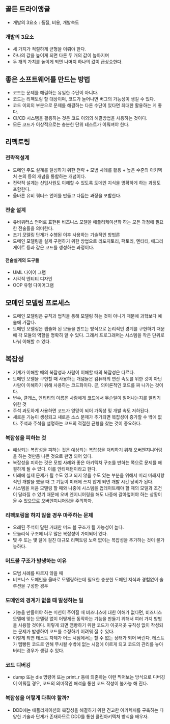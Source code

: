 ## 골든 트라이앵글
- 개발의 3요소 : 품질, 비용, 개발속도

### 개발의 3요소
- 세 가지가 적절하게 균형을 이뤄야 한다.
- 하나의 값을 높이게 되면 다른 두 개의 값이 높아지며
- 두 개의 가치를 높이게 되면 나머지 하나의 값이 급상승한다.

## 좋은 소프트웨어를 만드는 방법
- 코드는 문제를 해결하는 유일한 수단이 아니다.
- 코드는 리펙토링 할 대상이며, 코드가 늘어나면 버그의 가능성이 생길 수 있다.
- 코드 이외의 부분으로 문제를 해결하는 다른 수단이 있다면 최대한 활용하는 게 좋다.
- CI/CD 시스템을 활용하는 것은 코드 이외의 해결방법을 사용하는 것이다.
- 모든 코드가 이상적으로는 충분한 단위 테스트가 이뤄져야 한다.

## 리펙토링
### 전략적설계
- 도메인 주도 설계를 달성하기 위한 전략 + 모범 사례를 활용 + 높은 수준의 아키텍처 논의 등의 개념을 통합하는 개념이다.
- 전략적 설계는 신입사원도 이해할 수 있도록 도메인 지식을 명확하게 하는 과정도 포함한다.
- 올바른 유비 쿼터스 언어를 만들고 다듬는 과정을 포함한다.


### 전술 설계
- 유비쿼터스 언어로 표현된 비즈니스 모델을 애플리케이션화 하는 모든 과정에 필요한 전술들을 의미한다.
- 초기 모델링 단계가 수행된 이후 사용하는 기술적인 방법론
- 도메인 모델링을 실제 구현하기 위한 방법으로 리포지토리, 팩토리, 엔티티, 에그리게이트 등과 같은 코드를 생성하는 과정이다.

#### 전술설계의 도구들
- UML 다이어 그램
- 시각적 엔티티 디자인
- OOP 유형 다이어그램


## 모메인 모델링 프로세스
- 도메인 모델링은 규칙과 법칙을 통해 모델링 하는 것이 아니기 때문에 과학보다 예술에 가깝다. 
- 도메인 모델링은 캡슐화 된 모듈을 만드는 방식으로 논리적인 경계를 구현하기 때문에 각 모듈의 역할을 명확히 알 수 있다. 그래서 프로그래머는 시스템을 작은 단위로 나눠 이해할 수 있다.


## 복잡성
- 기계가 이해할 때의 복잡성과 사람이 이해할 때의 복잡성은 다르다. 
- 도메인 모델을 구현할 때 사용하는 개념들은 컴퓨터의 연산 속도를 위한 것이 아닌 사람이 이해하기 위해 사용하는 코드화이다. 곧, 의미론적인 코드를 짜 나가는 것이다.
- 변수, 클래스, 엔티티의 이름은 사람에게 코드에서 무슨일이 일어나는지를 알리기 위한 것
- 주석 과도하게 사용하면 코드가 엉망이 되어 가독성 및 개발 속도 저하된다.
- 새로운 기능이 생성되고 새로운 소스 문제가 추가되면 복잡성이 증가할 수 밖에 없다. 주석과 주석을 설명하는 코드의 적절한 균형을 찾는 것이 중요하다.


### 복잡성을 피하는 것
- 예상되는 복잡성을 피하는 것은 예상되는 복잡성을 처리하기 위해 오버엔지니어링을 하는 것만큼 나쁜 것으로 판명 되어 있다.
- 복잡성을 피하는 것은 모범 사례와 좋은 아키텍처 구조를 반하는 쪽으로 문제를 해결하게 될 수 있다. 이를 안티패턴이라고 한다.
- 미래에 실제 문제가 될 수도 있고 되지 않을 수도 있는 부분을 위해서 미리 미래지향적인 개발을 했을 때 그 기능이 미래에 쓰지 않게 되면 개발 시간 낭비가 된다.
- 시스템을 처음 모델링 할 때와 나중에 시스템을 업데이트해야 할 때의 모델과 조건이 달라질 수 있기 때문에 오버 엔지니어링을 해도 나중에 갈아엎어야 하는 상황이 올 수 있으므로 오버엔지니어링을 주의하자.


### 리펙토링을 하지 않을 경우 마주하는 문제
- 오래된 주석이 달린 거대한 머드 볼 구조가 될 가능성이 높다.
- 모놀리식 구조에 너무 많은 복잡성이 가미되어 있다.
- 몇 주 또는 몇 달에 걸친 대규모 리펙토링 노력 없이는 복잡성을 추가하는 것이 불가능하다.


### 머드볼 구조가 발생하는 이유
- 모범 사례를 따르지 않을 때
- 비즈니스 도메인을 올바로 모델링하는데 필요한 충분한 도메인 지식과 경험없이 솔루션을 구성한 경우


### 도메인의 경계가 없을 때 발생하는 일
- 기능을 만들어야 하는 미션이 주어질 때 비즈니스에 대한 이해가 없다면, 비즈니스 모델에 맞는 모델링 없이 어떻게든 동작하는 기능을 만들기 위해서 여러 가지 방법을 사용할 것이다. 이렇게 되면 뗌빵하기 위한 코드가 이곳저곳 규칙성 없이 작성되는 문제가 발생하여 코드를 수정하기 어려워 질 수 있다.
- 이렇게 되면 테스트 자체가 어느 시점에서는 할 수 없는 상태가 되어 버린다. 테스트가 뗌빵된 코드로 인해 무시될 수밖에 없는 시점에 이르게 되고 코드의 관리를 놓아 버리는 경우가 생길 수 있다.

### 코드 디버깅
- dump 또는 die 명령어 또는 print_r 등에 의존하는 이런 찍어보는 방식으로 디버깅이 이뤄질 경우, 코드의 의미적인 해석을 통한 코드 작성이 불가능 해 진다.

### 복잡성을 어떻게 다뤄야 할까?
- DDD에는 애플리케이션의 복잡성을 해결하기 위한 견고한 아키텍처를 구축하는 다양한 기술과 단계가 존재하므로 DDD를 통한 클린아키텍처 방식을 배우자.


